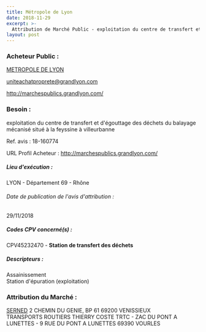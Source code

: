 ```yaml
---
title: Métropole de Lyon
date: 2018-11-29
excerpt: >-
  Attribution de Marché Public - exploitation du centre de transfert et d'égouttage des déchets du balayage mécanisé situé à la feyssine à villeurbanne
layout: post
---
```


### Acheteur Public : 
<a href="/acheteur-133/siren-200046977"> METROPOLE DE LYON</a><br/>



uniteachatproprete@grandlyon.com


http://marchespublics.grandlyon.com/
### Besoin :

exploitation du centre de transfert et d'égouttage des déchets du balayage mécanisé situé à la feyssine à villeurbanne

Ref. avis : 18-160774

URL Profil Acheteur : http://marchespublics.grandlyon.com/

##### Lieu d'exécution :

LYON - Département 69 - Rhône

###### Date de publication de l'avis d'attribution : 
29/11/2018

##### Codes CPV concerné(s) :
CPV45232470 - **Station de transfert des déchets** <br/>

##### Descripteurs :
Assainissement <br/>
Station d'épuration (exploitation) <br/>

### Attribution du Marché :
<a href="/entreprise-554/siren-392928826"> SERNED</a>    2 CHEMIN DU GENIE, BP 61 69200 VENISSIEUX <br/>
TRANSPORTS ROUTIERS THIERRY COSTE TRTC - ZAC DU PONT A LUNETTES - 9 RUE DU PONT A LUNETTES 69390 VOURLES <br/>
